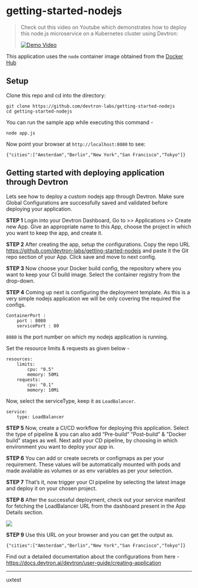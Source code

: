 # getting-started-nodejs

> Check out this video on Youtube which demonstrates how to deploy this node.js microservice on a Kubernetes cluster using Devtron:
> 
> [![Demo Video](https://user-images.githubusercontent.com/71125043/162990352-93313d53-0b06-4565-9ed6-a55750002942.png)](https://www.youtube.com/watch?v=9u-pKiWV-tM&t=2s)


This application uses the `node` container image obtained from the [Docker Hub](https://hub.docker.com/_/node/)

## Setup

Clone this repo and cd into the directory:

```
git clone https://github.com/devtron-labs/getting-started-nodejs
cd getting-started-nodejs
```

You can run the sample app while executing this command -

```
node app.js
```

Now point your browser at `http://localhost:8080` to see:

```
{"cities":["Amsterdam","Berlin","New York","San Francisco","Tokyo"]}
```

## Getting started with deploying application through Devtron

Lets see how to deploy a custom nodejs app through Devtron.
Make sure Global Configurations are successfully saved and validated before deploying your application.

**STEP 1**
Login into your Devtron Dashboard, Go to >> Applications >> Create new App. Give an appropriate name to this App, choose the project in which you want to keep the app, and create it.

**STEP 2**
After creating the app, setup the configurations. Copy the repo URL https://github.com/devtron-labs/getting-started-nodejs and paste it the Git repo section of your App. Click save and move to next config.

**STEP 3**
Now choose your Docker build config, the repository where you want to keep your CI build image. Select the container registry from the drop-down.

**STEP 4**
Coming up next is configuring the deployment template. As this is a very simple nodejs application we will be only covering the required the configs.

```
ContainerPort :
    port : 8080
    servicePort : 80
```

`8080` is the port number on which my nodejs application is running.

Set the resource limits & requests as given below -

```
resources:
    limits:
        cpu: "0.5"
        memory: 50Mi
    requests:
        cpu: "0.1"
        memory: 10Mi
```

Now, select the serviceType, keep it as `LoadBalancer`.

```
service:
    type: LoadBalancer
```

**STEP 5**
Now, create a CI/CD workflow for deploying this application. Select the type of pipeline & you can also add “Pre-build” “Post-build” & "Docker build" stages as well. Next add your CD pipeline, by choosing in which environment you want to deploy your app in.

**STEP 6**
You can add or create secrets or configmaps as per your requirement. These values will be automatically mounted with pods and made available as volumes or as env variables as per your selection.

**STEP 7**
That’s it, now trigger your CI pipeline by selecting the latest image and deploy it on your chosen project.

**STEP 8**
After the successful deployment, check out your service manifest for fetching the LoadBalancer URL from the dashboard present in the App Details section.

![](/gifs/fetching_loadbalancer.gif)

**STEP 9**
Use this URL on your browser and you can get the output as.

```
{"cities":["Amsterdam","Berlin","New York","San Francisco","Tokyo"]}
```

Find out a detailed documentation about the configurations from here - https://docs.devtron.ai/devtron/user-guide/creating-application

---

uxtest
